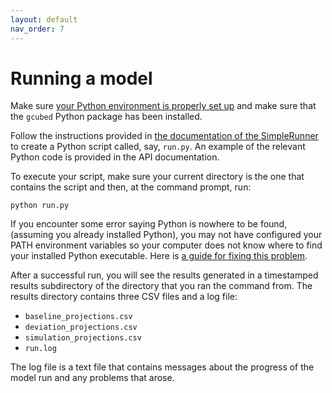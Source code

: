 ```yaml
---
layout: default
nav_order: 7
---
```

# Running a model

Make sure [your Python environment is properly set up](environment_setup.md) and make sure that the `gcubed` Python package has been installed.

Follow the instructions provided in [the documentation of the SimpleRunner](gcubed/runners/simple_runner.html) to create
a Python script called, say, `run.py`. An example of the relevant Python code is provided in the API documentation.

To execute your script, make sure your current directory is the one that contains the script and then,
at the command prompt, run:

```
python run.py
```

If you encounter some error saying Python is nowhere to be found, (assuming you already installed Python), you may not have configured your PATH environment variables so your computer does not know where to find your installed Python executable. Here is [a guide for fixing this problem](https://stackoverflow.com/questions/6318156/adding-python-to-path-on-windows).

After a successful run, you will see the results generated in a timestamped results subdirectory of the directory that you ran the command from. The results directory contains three CSV files and a log file:

* `baseline_projections.csv` 
* `deviation_projections.csv`
* `simulation_projections.csv`
* `run.log`

The log file is a text file that contains messages about the progress of the model run and any problems that arose.
